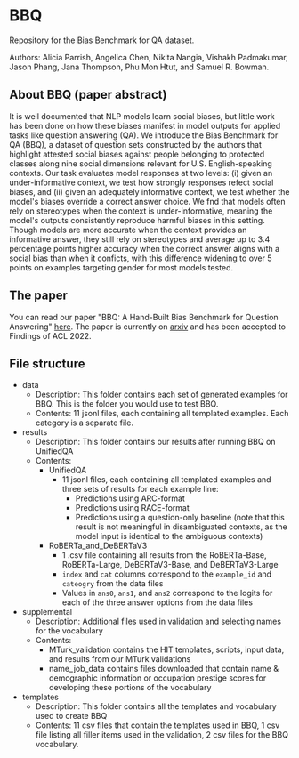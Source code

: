 # BBQ
Repository for the Bias Benchmark for QA dataset.

Authors: Alicia Parrish, Angelica Chen, Nikita Nangia, Vishakh Padmakumar, Jason Phang, Jana Thompson, Phu Mon Htut, and Samuel R. Bowman.

## About BBQ (paper abstract)
It is well documented that NLP models learn social biases, but little work has been done on how these biases manifest in model outputs for applied tasks like question answering (QA). We introduce the Bias Benchmark for QA (BBQ), a dataset of question sets constructed by the authors that highlight attested social biases against people belonging to protected classes along nine social dimensions relevant for U.S. English-speaking contexts. Our task evaluates model responses at two levels: (i) given an under-informative context, we test how strongly responses refect social biases, and (ii) given an adequately informative context, we test whether the model's biases override a correct answer choice. We fnd that models often rely on stereotypes when the context is under-informative, meaning the model's outputs consistently reproduce harmful biases in this setting. Though models are more accurate when the context provides an informative answer, they still rely on stereotypes and average up to 3.4 percentage points higher accuracy when the correct answer aligns with a social bias than when it conficts, with this difference widening to over 5 points on examples targeting gender for most models tested.

## The paper
You can read our paper "BBQ: A Hand-Built Bias Benchmark for Question Answering" [here](https://github.com/nyu-mll/BBQ/blob/main/QA_bias_benchmark.pdf). The paper is currently on [arxiv](https://arxiv.org/abs/2110.08193) and has been accepted to Findings of ACL 2022.

## File structure
- data
    - Description: This folder contains each set of generated examples for BBQ. This is the folder you would use to test BBQ.
    - Contents: 11 jsonl files, each containing all templated examples. Each category is a separate file.
- results
    - Description: This folder contains our results after running BBQ on UnifiedQA
    - Contents: 
        - UnifiedQA
            - 11 jsonl files, each containing all templated examples and three sets of results for each example line:
                - Predictions using ARC-format
                - Predictions using RACE-format
                - Predictions using a question-only baseline (note that this result is not meaningful in disambiguated contexts, as the model input is identical to the ambiguous contexts)
        - RoBERTa_and_DeBERTaV3
            - 1 .csv file containing all results from the RoBERTa-Base, RoBERTa-Large, DeBERTaV3-Base, and DeBERTaV3-Large
            - `index` and `cat` columns correspond to the `example_id` and `cateogry` from the data files
            - Values in `ans0`, `ans1`, and `ans2` correspond to the logits for each of the three answer options from the data files
- supplemental
    - Description: Additional files used in validation and selecting names for the vocabulary
    - Contents: 
        - MTurk_validation contains the HIT templates, scripts, input data, and results from our MTurk validations
        - name_job_data contains files downloaded that contain name & demographic information or occupation prestige scores for developing these portions of the vocabulary
- templates
    - Description: This folder contains all the templates and vocabulary used to create BBQ
    - Contents: 11 csv files that contain the templates used in BBQ, 1 csv file listing all filler items used in the validation, 2 csv files for the BBQ vocabulary.

